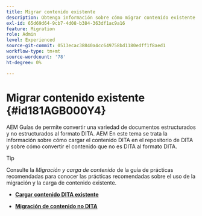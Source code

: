 ```yaml
---
title: Migrar contenido existente
description: Obtenga información sobre cómo migrar contenido existente
exl-id: 65d69d64-9cb7-4d08-b384-363df1ac9a16
feature: Migration
role: Admin
level: Experienced
source-git-commit: 0513ecac38840a4cc649758bd1180edff1f8aed1
workflow-type: tm+mt
source-wordcount: '78'
ht-degree: 0%

---
```


# Migrar contenido existente {#id181AGB000Y4}

AEM Guías de permite convertir una variedad de documentos estructurados y no estructurados al formato DITA. AEM En este tema se trata la información sobre cómo cargar el contenido DITA en el repositorio de DITA y sobre cómo convertir el contenido que no es DITA al formato DITA.

>[!TIP]
>
> Consulte la *Migración y carga de contenido* de la guía de prácticas recomendadas para conocer las prácticas recomendadas sobre el uso de la migración y la carga de contenido existente.

- **[Cargar contenido DITA existente](migrate-content-upload-existing-dita-content.md)**

- **[Migración de contenido no DITA](migrate-content-non-dita.md)**
